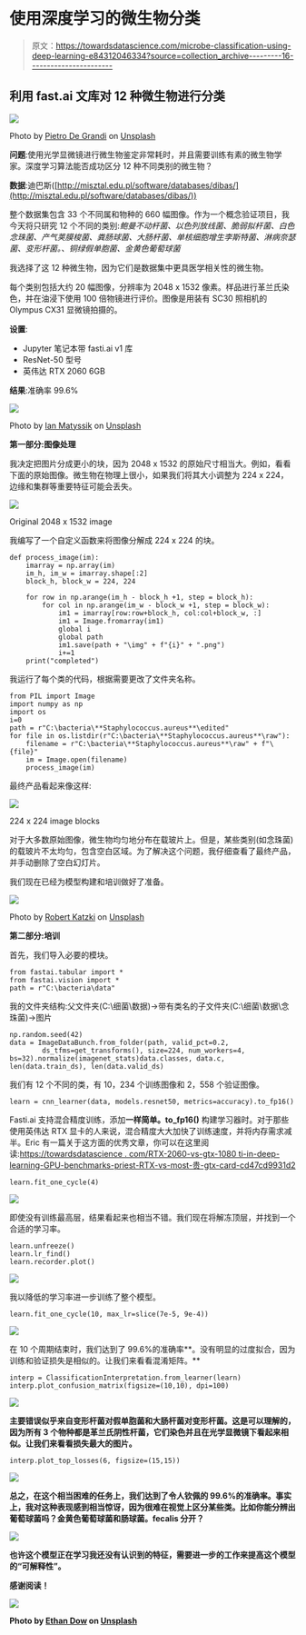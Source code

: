 # 使用深度学习的微生物分类

> 原文：<https://towardsdatascience.com/microbe-classification-using-deep-learning-e84312046334?source=collection_archive---------16----------------------->

## 利用 fast.ai 文库对 12 种微生物进行分类

![](img/732607b9acf9c71c6ba38d044b2aee6e.png)

Photo by [Pietro De Grandi](https://unsplash.com/@peter_mc_greats?utm_source=medium&utm_medium=referral) on [Unsplash](https://unsplash.com?utm_source=medium&utm_medium=referral)

**问题**:使用光学显微镜进行微生物鉴定非常耗时，并且需要训练有素的微生物学家。深度学习算法能否成功区分 12 种不同类别的微生物？

**数据**:迪巴斯([http://misztal.edu.pl/software/databases/dibas/](http://misztal.edu.pl/software/databases/dibas/))

整个数据集包含 33 个不同属和物种的 660 幅图像。作为一个概念验证项目，我今天将只研究 12 个不同的类别:*鲍曼不动杆菌、以色列放线菌、脆弱拟杆菌、白色念珠菌、产气荚膜梭菌、粪肠球菌、大肠杆菌、单核细胞增生李斯特菌、淋病奈瑟菌、变形杆菌。、铜绿假单胞菌、金黄色葡萄球菌*

我选择了这 12 种微生物，因为它们是数据集中更具医学相关性的微生物。

每个类别包括大约 20 幅图像，分辨率为 2048 x 1532 像素。样品进行革兰氏染色，并在油浸下使用 100 倍物镜进行评价。图像是用装有 SC30 照相机的 Olympus CX31 显微镜拍摄的。

**设置**:

*   Jupyter 笔记本带 fasti.ai v1 库
*   ResNet-50 型号
*   英伟达 RTX 2060 6GB

**结果**:准确率 99.6%

![](img/b312a1d599a463b5f41f3d8235042b4a.png)

Photo by [Ian Matyssik](https://unsplash.com/@matyssik?utm_source=medium&utm_medium=referral) on [Unsplash](https://unsplash.com?utm_source=medium&utm_medium=referral)

**第一部分:图像处理**

我决定把图片分成更小的块，因为 2048 x 1532 的原始尺寸相当大。例如，看看下面的原始图像。微生物在物理上很小，如果我们将其大小调整为 224 x 224，边缘和集群等重要特征可能会丢失。

![](img/a7c898afe8670178bb7746037783cc7b.png)

Original 2048 x 1532 image

我编写了一个自定义函数来将图像分解成 224 x 224 的块。

```
def process_image(im):
    imarray = np.array(im)
    im_h, im_w = imarray.shape[:2]
    block_h, block_w = 224, 224

    for row in np.arange(im_h - block_h +1, step = block_h):
        for col in np.arange(im_w - block_w +1, step = block_w):
            im1 = imarray[row:row+block_h, col:col+block_w, :]
            im1 = Image.fromarray(im1)
            global i
            global path
            im1.save(path + "\img" + f"{i}" + ".png")
            i+=1
    print("completed")
```

我运行了每个类的代码，根据需要更改了文件夹名称。

```
from PIL import Image
import numpy as np
import os
i=0
path = r"C:\bacteria\**Staphylococcus.aureus**\edited"
for file in os.listdir(r"C:\bacteria\**Staphylococcus.aureus**\raw"):
    filename = r"C:\bacteria\**Staphylococcus.aureus**\raw" + f"\{file}"
    im = Image.open(filename)
    process_image(im)
```

最终产品看起来像这样:

![](img/5bc1cfd9e5ef09a5ae846ff03ee16a08.png)

224 x 224 image blocks

对于大多数原始图像，微生物均匀地分布在载玻片上。但是，某些类别(如念珠菌)的载玻片不太均匀，包含空白区域。为了解决这个问题，我仔细查看了最终产品，并手动删除了空白幻灯片。

我们现在已经为模型构建和培训做好了准备。

![](img/7426e5925ff1e5ead8c83c8a6ff79567.png)

Photo by [Robert Katzki](https://unsplash.com/@ro_ka?utm_source=medium&utm_medium=referral) on [Unsplash](https://unsplash.com?utm_source=medium&utm_medium=referral)

**第二部分:培训**

首先，我们导入必要的模块。

```
from fastai.tabular import *
from fastai.vision import *
path = r"C:\bacteria\data"
```

我的文件夹结构:父文件夹(C:\细菌\数据)→带有类名的子文件夹(C:\细菌\数据\念珠菌)→图片

```
np.random.seed(42)
data = ImageDataBunch.from_folder(path, valid_pct=0.2,
        ds_tfms=get_transforms(), size=224, num_workers=4, bs=32).normalize(imagenet_stats)data.classes, data.c, len(data.train_ds), len(data.valid_ds)
```

我们有 12 个不同的类，有 10，234 个训练图像和 2，558 个验证图像。

```
learn = cnn_learner(data, models.resnet50, metrics=accuracy).to_fp16()
```

Fasti.ai 支持混合精度训练，添加**一样简单。to_fp16()** 构建学习器时。对于那些使用英伟达 RTX 显卡的人来说，混合精度大大加快了训练速度，并将内存需求减半。Eric 有一篇关于这方面的优秀文章，你可以在这里阅读:[https://towardsdatascience . com/RTX-2060-vs-gtx-1080 ti-in-deep-learning-GPU-benchmarks-priest-RTX-vs-most-贵-gtx-card-cd47cd9931d2](/rtx-2060-vs-gtx-1080ti-in-deep-learning-gpu-benchmarks-cheapest-rtx-vs-most-expensive-gtx-card-cd47cd9931d2)

```
learn.fit_one_cycle(4)
```

![](img/2dd4e10191875382eaee3cf71879d68c.png)

即使没有训练最高层，结果看起来也相当不错。我们现在将解冻顶层，并找到一个合适的学习率。

```
learn.unfreeze()
learn.lr_find()
learn.recorder.plot()
```

![](img/5719b621877c2f662ec7484777d83b5f.png)

我以降低的学习率进一步训练了整个模型。

```
learn.fit_one_cycle(10, max_lr=slice(7e-5, 9e-4))
```

![](img/af538c0e7c9cb1d1e52bbc967e3549ee.png)

在 10 个周期结束时，我们达到了 99.6%的准确率**。没有明显的过度拟合，因为训练和验证损失是相似的。让我们来看看混淆矩阵。**

```
interp = ClassificationInterpretation.from_learner(learn)
interp.plot_confusion_matrix(figsize=(10,10), dpi=100)
```

**![](img/b642f59cd1e589d3ed99115f42ecb15f.png)**

**主要错误似乎来自变形杆菌对假单胞菌和大肠杆菌对变形杆菌。这是可以理解的，因为所有 3 个物种都是革兰氏阴性杆菌，它们染色并且在光学显微镜下看起来相似。让我们来看看损失最大的图片。**

```
interp.plot_top_losses(6, figsize=(15,15))
```

**![](img/c215bfa9847c1d9377afbc0d3ba1d985.png)**

**总之，在这个相当困难的任务上，我们达到了令人钦佩的 99.6%的准确率。事实上，我对这种表现感到相当惊讶，因为很难在视觉上区分某些类。比如你能分辨出葡萄球菌吗？金黄色葡萄球菌和肠球菌。fecalis 分开？**

**![](img/a3a6db14dcf537886c6b778ceec71e5d.png)**

**也许这个模型正在学习我还没有认识到的特征，需要进一步的工作来提高这个模型的“可解释性”。**

**感谢阅读！**

**![](img/3ae581f7f6785d8859b5675e1ca0b239.png)**

**Photo by [Ethan Dow](https://unsplash.com/@ethandow?utm_source=medium&utm_medium=referral) on [Unsplash](https://unsplash.com?utm_source=medium&utm_medium=referral)**